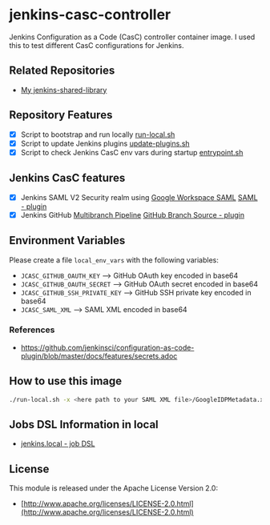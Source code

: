 # jenkins-casc-controller

Jenkins Configuration as a Code (CasC) controller container image. I used this to test different CasC configurations for Jenkins.

## Related Repositories

* [My jenkins-shared-library](https://github.com/christiangda/jenkins-shared-library)

## Repository Features

* [x] Script to bootstrap and run locally [run-local.sh](run-local.sh)
* [x] Script to update Jenkins plugins [update-plugins.sh](update-plugins.sh)
* [x] Script to check Jenkins CasC env vars during startup [entrypoint.sh](entrypoint.sh)

## Jenkins CasC features

* [x] Jenkins SAML V2 Security realm using [Google Workspace SAML](https://support.google.com/a/answer/12032922?product_name=UnuFlow&hl=en&visit_id=638056917241119327-4119517229&rd=1&src=supportwidget0&hl=en) [SAML - plugin](https://plugins.jenkins.io/saml/)
* [x] Jenkins GitHub [Multibranch Pipeline](https://www.jenkins.io/doc/book/pipeline/multibranch/) [GitHub Branch Source - plugin](https://plugins.jenkins.io/github-branch-source/)

## Environment Variables

Please create a file `local_env_vars` with the following variables:

* `JCASC_GITHUB_OAUTH_KEY` --> GitHub OAuth key encoded in base64
* `JCASC_GITHUB_OAUTH_SECRET` --> GitHub OAuth secret encoded in base64
* `JCASC_GITHUB_SSH_PRIVATE_KEY` --> GitHub SSH private key encoded in base64
* `JCASC_SAML_XML` --> SAML XML encoded in base64

### References

* <https://github.com/jenkinsci/configuration-as-code-plugin/blob/master/docs/features/secrets.adoc>

## How to use this image

```bash
./run-local.sh -x <here path to your SAML XML file>/GoogleIDPMetadata.xml -s <here path to your ssh key>/id_rsa
```

## Jobs DSL Information in local

* [jenkins.local - job DSL](https://jenkins.local/plugin/job-dsl/api-viewer/index.html)

## License

This module is released under the Apache License Version 2.0:

* [http://www.apache.org/licenses/LICENSE-2.0.html](http://www.apache.org/licenses/LICENSE-2.0.html)
